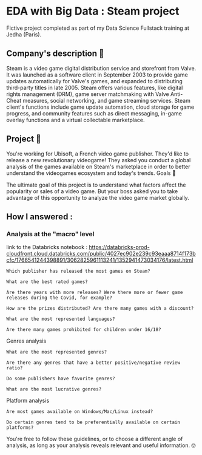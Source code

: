 # EDA with Big Data : Steam project

Fictive project completed as part of my Data Science Fullstack training at Jedha (Paris).

##  Company's description 📇

Steam is a video game digital distribution service and storefront from Valve. It was launched as a software client in September 2003 to provide game updates automatically for Valve's games, and expanded to distributing third-party titles in late 2005. Steam offers various features, like digital rights management (DRM), game server matchmaking with Valve Anti-Cheat measures, social networking, and game streaming services. Steam client's functions include game update automation, cloud storage for game progress, and community features such as direct messaging, in-game overlay functions and a virtual collectable marketplace.

## Project 🚧

You're working for Ubisoft, a French video game publisher. They'd like to release a new revolutionary videogame! They asked you conduct a global analysis of the games available on Steam's marketplace in order to better understand the videogames ecosystem and today's trends.
Goals 🎯

The ultimate goal of this project is to understand what factors affect the popularity or sales of a video game. But your boss asked you to take advantage of this opportunity to analyze the video game market globally.

## How I answered :
### Analysis at the "macro" level
link to the Databricks notebook : https://databricks-prod-cloudfront.cloud.databricks.com/public/4027ec902e239c93eaaa8714f173bcfc/1766541244398891/3062825961113241/1352941473034176/latest.html

    Which publisher has released the most games on Steam?

    What are the best rated games?

    Are there years with more releases? Were there more or fewer game releases during the Covid, for example?

    How are the prizes distributed? Are there many games with a discount?

    What are the most represented languages?

    Are there many games prohibited for children under 16/18?

Genres analysis

    What are the most represented genres?

    Are there any genres that have a better positive/negative review ratio?

    Do some publishers have favorite genres?

    What are the most lucrative genres?

Platform analysis

    Are most games available on Windows/Mac/Linux instead?

    Do certain genres tend to be preferentially available on certain platforms?

You're free to follow these guidelines, or to choose a different angle of analysis, as long as your analysis reveals relevant and useful information. 🤓